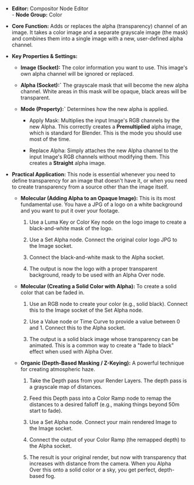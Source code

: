- **Editor:** Compositor Node Editor  
- **Node Group:** Color
    
- **Core Function:** Adds or replaces the alpha (transparency) channel of an image. It takes a color image and a separate grayscale image (the mask) and combines them into a single image with a new, user-defined alpha channel.
    
- **Key Properties & Settings:**
    
    - **Image (Socket):** The color information you want to use. This image's own alpha channel will be ignored or replaced.
        
    - **Alpha (Socket):`** The grayscale mask that will become the new alpha channel. White areas in this mask will be opaque, black areas will be transparent.
        
    - **Mode (Property):`** Determines how the new alpha is applied.
        
        - Apply Mask: Multiplies the input Image's RGB channels by the new Alpha. This correctly creates a **Premultiplied** alpha image, which is standard for Blender. This is the mode you should use most of the time.
            
        - Replace Alpha: Simply attaches the new Alpha channel to the input Image's RGB channels without modifying them. This creates a **Straight** alpha image.
            
- **Practical Application:** This node is essential whenever you need to define transparency for an image that doesn't have it, or when you need to create transparency from a source other than the image itself.
    
    - **Molecular (Adding Alpha to an Opaque Image):** This is its most fundamental use. You have a JPG of a logo on a white background and you want to put it over your footage.
        
        1. Use a Luma Key or Color Key node on the logo image to create a black-and-white mask of the logo.
            
        2. Use a Set Alpha node. Connect the original color logo JPG to the Image socket.
            
        3. Connect the black-and-white mask to the Alpha socket.
            
        4. The output is now the logo with a proper transparent background, ready to be used with an Alpha Over node.
            
    - **Molecular (Creating a Solid Color with Alpha):** To create a solid color that can be faded in.
        
        1. Use an RGB node to create your color (e.g., solid black). Connect this to the Image socket of the Set Alpha node.
            
        2. Use a Value node or Time Curve to provide a value between 0 and 1. Connect this to the Alpha socket.
            
        3. The output is a solid black image whose transparency can be animated. This is a common way to create a "fade to black" effect when used with Alpha Over.
            
    - **Organic (Depth-Based Masking / Z-Keying):** A powerful technique for creating atmospheric haze.
        
        1. Take the Depth pass from your Render Layers. The depth pass is a grayscale map of distances.
            
        2. Feed this Depth pass into a Color Ramp node to remap the distances to a desired falloff (e.g., making things beyond 50m start to fade).
            
        3. Use a Set Alpha node. Connect your main rendered Image to the Image socket.
            
        4. Connect the output of your Color Ramp (the remapped depth) to the Alpha socket.
            
        5. The result is your original render, but now with transparency that increases with distance from the camera. When you Alpha Over this onto a solid color or a sky, you get perfect, depth-based fog.